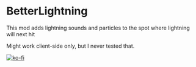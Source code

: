 # BetterLightning

This mod adds lightning sounds and particles to the spot where lightning will next hit<br>

Might work client-side only, but I never tested that.<br>

[![ko-fi](https://ko-fi.com/img/githubbutton_sm.svg)](https://ko-fi.com/P5P6ZWLCY)
